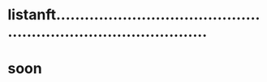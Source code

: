 # listanft.....................................................................................
# soon
